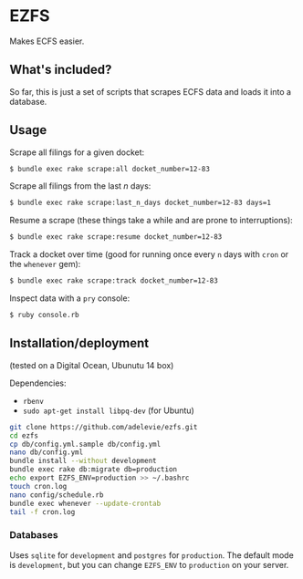 # EZFS

Makes ECFS easier.

## What's included?

So far, this is just a set of scripts that scrapes ECFS data and loads it into a database.

## Usage

Scrape all filings for a given docket:

```sh
$ bundle exec rake scrape:all docket_number=12-83
```

Scrape all filings from the last _n_ days:

```sh
$ bundle exec rake scrape:last_n_days docket_number=12-83 days=1
```

Resume a scrape (these things take a while and are prone to interruptions):

```sh
$ bundle exec rake scrape:resume docket_number=12-83
```

Track a docket over time (good for running once every `n` days with `cron` or the `whenever` gem):

```sh
$ bundle exec rake scrape:track docket_number=12-83
```

Inspect data with a `pry` console:

```sh
$ ruby console.rb
```

## Installation/deployment

(tested on a Digital Ocean, Ubunutu 14 box)

Dependencies:

- `rbenv`
- `sudo apt-get install libpq-dev` (for Ubuntu)


```sh
git clone https://github.com/adelevie/ezfs.git
cd ezfs
cp db/config.yml.sample db/config.yml
nano db/config.yml
bundle install --without development
bundle exec rake db:migrate db=production
echo export EZFS_ENV=production >> ~/.bashrc
touch cron.log
nano config/schedule.rb
bundle exec whenever --update-crontab
tail -f cron.log
```

### Databases

Uses `sqlite` for `development` and `postgres` for `production`. The default mode is `development`, but you can change `EZFS_ENV` to `production` on your server.
